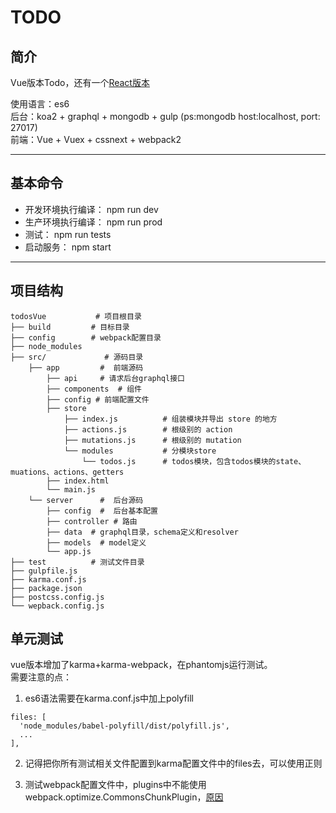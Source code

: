 # TODO


## 简介
Vue版本Todo，还有一个[React版本](https://github.com/huangzenghui/todos)

使用语言：es6  
后台：koa2 + graphql + mongodb + gulp (ps:mongodb host:localhost, port: 27017)   
前端：Vue + Vuex + cssnext + webpack2

---

## 基本命令
- 开发环境执行编译： npm run dev
- 生产环境执行编译： npm run prod
- 测试： npm run tests
- 启动服务： npm start

---
## 项目结构

```
todosVue           # 项目根目录
├── build         # 目标目录
├── config        # webpack配置目录
├── node_modules
├── src/             # 源码目录
    ├── app         #  前端源码
        ├── api     # 请求后台graphql接口 
        ├── components  # 组件
        ├── config # 前端配置文件
        ├── store  
            ├── index.js          # 组装模块并导出 store 的地方
            ├── actions.js        # 根级别的 action
            ├── mutations.js      # 根级别的 mutation
            └── modules           # 分模块store
                └── todos.js      # todos模块，包含todos模块的state、muations、actions、getters
        ├── index.html
        └── main.js
    └── server      #  后台源码
        ├── config  #  后台基本配置
        ├── controller # 路由 
        ├── data  # graphql目录，schema定义和resolver
        ├── models  # model定义
        └── app.js 
├── test          # 测试文件目录
├── gulpfile.js
├── karma.conf.js
├── package.json
├── postcss.config.js
└── wepback.config.js
```

## 单元测试

vue版本增加了karma+karma-webpack，在phantomjs运行测试。  
需要注意的点：  
1. es6语法需要在karma.conf.js中加上polyfill

```
files: [
  'node_modules/babel-polyfill/dist/polyfill.js',
  ...
],
```

2. 记得把你所有测试相关文件配置到karma配置文件中的files去，可以使用正则

3. 测试webpack配置文件中，plugins中不能使用webpack.optimize.CommonsChunkPlugin，[原因](http://vue-loader.vuejs.org/en/workflow/testing.html)

